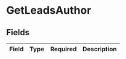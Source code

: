 # GetLeadsAuthor


## Fields

| Field       | Type        | Required    | Description |
| ----------- | ----------- | ----------- | ----------- |